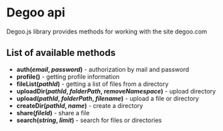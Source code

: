 # Degoo api

Degoo.js library provides methods for working with the site degoo.com

## List of available methods
- **auth(*email*, *password*)** - authorization by mail and password
- **profile()** - getting profile information
- **fileList(*pathId*)** - getting a list of files from a directory
- **uploadDir(*pathId*, *folderPath*, *removeNamespace*)** - upload directory
- **upload(*pathId*, *folderPath*, *filename*)** - upload a file or directory
- **createDir(*pathId*, *name*)** - create a directory
- **share(*fileId*)** - share a file
- **search(*string*, *limit*)** - search for files or directories
